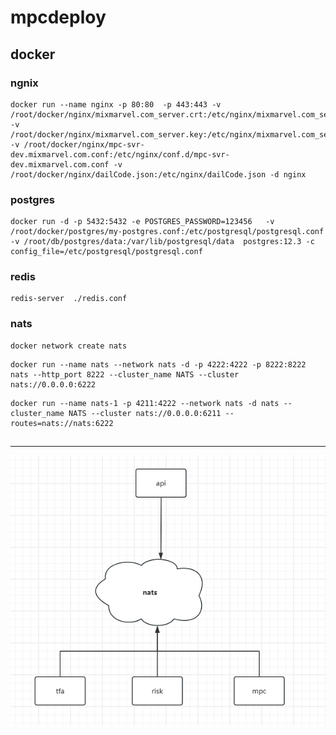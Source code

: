 # mpcdeploy

## docker

### ngnix

```
docker run --name nginx -p 80:80  -p 443:443 -v /root/docker/nginx/mixmarvel.com_server.crt:/etc/nginx/mixmarvel.com_server.crt -v /root/docker/nginx/mixmarvel.com_server.key:/etc/nginx/mixmarvel.com_server.key -v /root/docker/nginx/mpc-svr-dev.mixmarvel.com.conf:/etc/nginx/conf.d/mpc-svr-dev.mixmarvel.com.conf -v /root/docker/nginx/dailCode.json:/etc/nginx/dailCode.json -d nginx
```

### postgres

```
docker run -d -p 5432:5432 -e POSTGRES_PASSWORD=123456   -v /root/docker/postgres/my-postgres.conf:/etc/postgresql/postgresql.conf -v /root/db/postgres/data:/var/lib/postgresql/data  postgres:12.3 -c config_file=/etc/postgresql/postgresql.conf
```

### redis

```
redis-server  ./redis.conf
```

### nats

```
docker network create nats
```

```
docker run --name nats --network nats -d -p 4222:4222 -p 8222:8222 nats --http_port 8222 --cluster_name NATS --cluster nats://0.0.0.0:6222
```

```
docker run --name nats-1 -p 4211:4222 --network nats -d nats --cluster_name NATS --cluster nats://0.0.0.0:6211 --routes=nats://nats:6222
```

##

---

<img decoding="async" src="res/screenshot20231109.png" >
